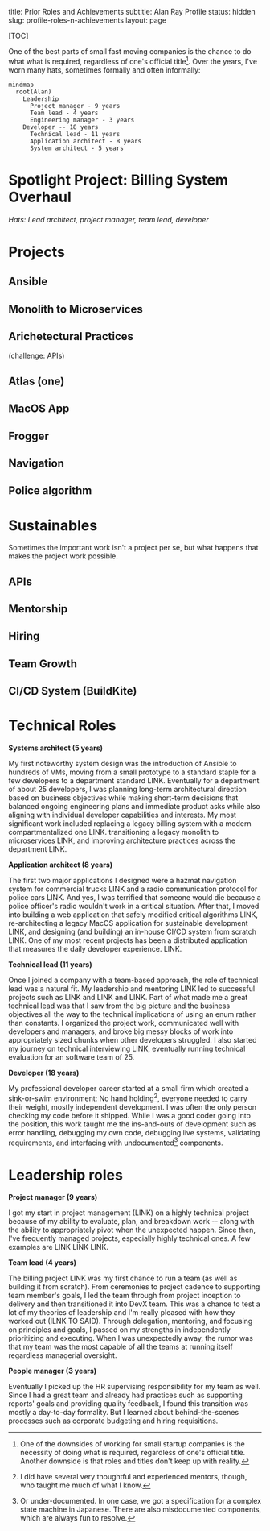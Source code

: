 title: Prior Roles and Achievements
subtitle: Alan Ray Profile
status: hidden
slug: profile-roles-n-achievements
layout: page

[TOC]

One of the best parts of small fast moving companies is the chance to do what what is required, regardless of one's official title[^title]. Over the years, I've worn many hats, sometimes formally and often informally:

[^title]: One of the downsides of working for small startup companies is the necessity of doing what is required, regardless of one's official title. Another downside is that roles and titles don't keep up with reality.

```mermaid
mindmap
  root(Alan)
    Leadership
      Project manager - 9 years
      Team lead - 4 years
      Engineering manager - 3 years
    Developer -- 18 years
      Technical lead - 11 years
      Application architect - 8 years
      System architect - 5 years
```

# Spotlight Project: Billing System Overhaul

_Hats: Lead architect, project manager, team lead, developer_

# Projects

## Ansible
## Monolith to Microservices
## Arichetectural Practices
  (challenge: APIs)
## Atlas (one)
## MacOS App
## Frogger
## Navigation
## Police algorithm

# Sustainables

Sometimes the important work isn't a project per se, but what happens that makes the project work possible.

## APIs
## Mentorship
## Hiring
## Team Growth
## CI/CD System (BuildKite)

# Technical Roles

__Systems architect (5 years)__

My first noteworthy system design was the introduction of Ansible to hundreds of VMs, moving from a small prototype to a standard staple for a few developers to a department standard LINK. Eventually for a department of about 25 developers, I was planning long-term architectural direction based on business objectives while making short-term decisions that balanced ongoing engineering plans and immediate product asks while also aligning with individual developer capabilities and interests. My most significant work included replacing a legacy billing system with a modern compartmentalized one LINK. transitioning a legacy monolith to microservices LINK, and improving architecture practices across the department LINK.

__Application architect (8 years)__

The first two major applications I designed were a hazmat navigation system for commercial trucks LINK and a radio communication protocol for police cars LINK. And yes, I was terrified that someone would die because a police officer's radio wouldn't work in a critical situation. After that, I moved into building a web application that safely modified critical algorithms LINK, re-architecting a legacy MacOS application for sustainable development LINK, and  designing (and building) an in-house CI/CD system from scratch LINK. One of my most recent projects has been a distributed application that measures the daily developer experience. LINK.

__Technical lead (11 years)__

Once I joined a company with a team-based approach, the role of technical lead was a natural fit. My leadership and mentoring LINK led to successful projects such as LINK and LINK and LINK. Part of what made me a great technical lead was that I saw from the big picture and the business objectives all the way to the technical implications of using an enum rather than constants. I organized the project work, communicated well with developers and managers, and broke big messy blocks of work into appropriately sized chunks when other developers struggled. I also started my journey on technical interviewing LINK, eventually running technical evaluation for an software team of 25.

__Developer (18 years)__

My professional developer career started at a small firm which created a sink-or-swim environment: No hand holding[^mentor], everyone needed to carry their weight, mostly independent development. I was often the only person checking my code before it shipped. While I was a good coder going into the position, this work taught me the ins-and-outs of development such as error handling, debugging my own code, debugging live systems, validating requirements, and interfacing with undocumented[^under] components.

[^mentor]: I did have several very thoughtful and experienced mentors, though, who taught me much of what I know.

[^under]: Or under-documented. In one case, we got a specification for a complex state machine in Japanese. There are also misdocumented components, which are always fun to resolve.

# Leadership roles

__Project manager (9 years)__

I got my start in project management (LINK) on a highly technical project because of my ability to evaluate, plan, and breakdown work -- along with the ability to appropriately pivot when the unexpected happen. Since then, I've frequently managed projects, especially highly technical ones. A few examples are LINK LINK LINK.

__Team lead (4 years)__

The billing project LINK was my first chance to run a team (as well as building it from scratch). From ceremonies to project cadence to supporting team member's goals, I led the team through from project inception to delivery and then transitioned it into DevX team. This was a chance to test a lot of my theories of leadership and I'm really pleased with how they worked out (ILNK TO SAID). Through delegation, mentoring, and focusing on principles and goals, I passed on my strengths in independently prioritizing and executing. When I was unexpectedly away, the rumor was that my team was the most capable of all the teams at running itself regardless managerial oversight.

__People manager (3 years)__

Eventually I picked up the HR supervising responsibility for my team as well. Since I had a great team and already had practices such as supporting reports' goals and providing quality feedback, I found this transition was mostly a day-to-day formality. But I learned about behind-the-scenes processes such as corporate budgeting and hiring requisitions.
